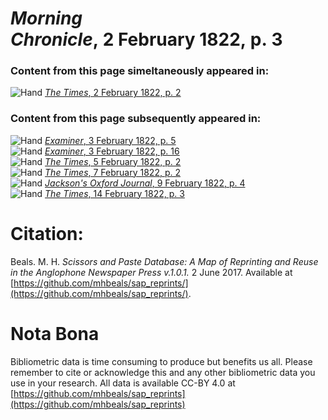 # *Morning Chronicle*, 2 February 1822, p. 3  
  
### Content from this page simeltaneously appeared in:  
![Hand](http://scissorsandpaste.net/wp-content/uploads/2017/06/smallhandpointer.png) [*The Times*, 2 February 1822, p. 2](https://mhbeals.github.io/sap_html/The-Times/The-Times-2-February-1822-p-2)  
  
### Content from this page subsequently appeared in:  
![Hand](http://scissorsandpaste.net/wp-content/uploads/2017/06/smallhandpointer.png) [*Examiner*, 3 February 1822, p. 5](https://mhbeals.github.io/sap_html/Examiner/Examiner-3-February-1822-p-5)  
![Hand](http://scissorsandpaste.net/wp-content/uploads/2017/06/smallhandpointer.png) [*Examiner*, 3 February 1822, p. 16](https://mhbeals.github.io/sap_html/Examiner/Examiner-3-February-1822-p-16)  
![Hand](http://scissorsandpaste.net/wp-content/uploads/2017/06/smallhandpointer.png) [*The Times*, 5 February 1822, p. 2](https://mhbeals.github.io/sap_html/The-Times/The-Times-5-February-1822-p-2)  
![Hand](http://scissorsandpaste.net/wp-content/uploads/2017/06/smallhandpointer.png) [*The Times*, 7 February 1822, p. 2](https://mhbeals.github.io/sap_html/The-Times/The-Times-7-February-1822-p-2)  
![Hand](http://scissorsandpaste.net/wp-content/uploads/2017/06/smallhandpointer.png) [*Jackson's Oxford Journal*, 9 February 1822, p. 4](https://mhbeals.github.io/sap_html/Jackson's-Oxford-Journal/Jackson's-Oxford-Journal-9-February-1822-p-4)  
![Hand](http://scissorsandpaste.net/wp-content/uploads/2017/06/smallhandpointer.png) [*The Times*, 14 February 1822, p. 3](https://mhbeals.github.io/sap_html/The-Times/The-Times-14-February-1822-p-3)  


# Citation: 

Beals. M. H. *Scissors and Paste Database: A Map of Reprinting and Reuse in the Anglophone Newspaper Press v.1.0.1.* 2 June 2017. Available at [https://github.com/mhbeals/sap_reprints/](https://github.com/mhbeals/sap_reprints/). 

# Nota Bona

Bibliometric data is time consuming to produce but benefits us all. Please remember to cite or acknowledge this and any other bibliometric data you use in your research. All data is available CC-BY 4.0 at [https://github.com/mhbeals/sap_reprints](https://github.com/mhbeals/sap_reprints)